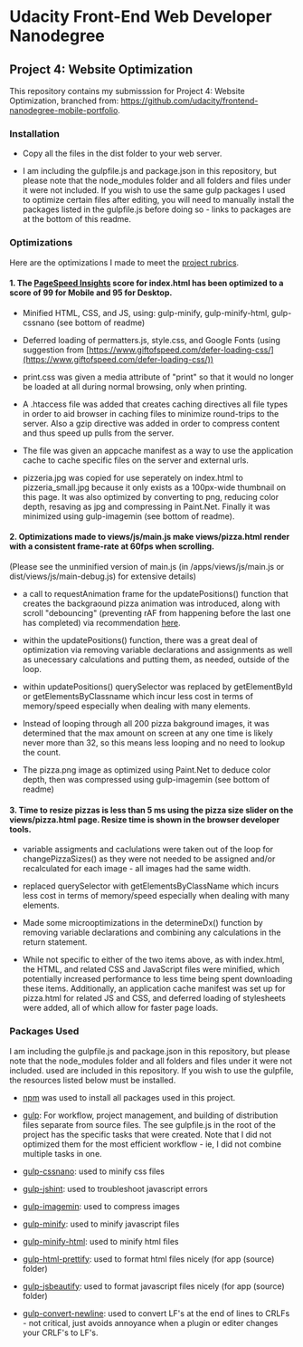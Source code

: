 # Udacity Front-End Web Developer Nanodegree
## Project 4: Website Optimization

This repository contains my submisssion for Project 4: Website Optimization, branched from:
https://github.com/udacity/frontend-nanodegree-mobile-portfolio.

### Installation

* Copy all the files in the dist folder to your web server.

* I am including the gulpfile.js and package.json in this repository, but please note that the node_modules folder and all folders and files under it were not included. If you wish to use the same gulp packages I used to optimize certain files after editing, you will need to manually install the packages listed in the gulpfile.js before doing so - links to packages are at the bottom of this readme.

### Optimizations

Here are the optimizations I made to meet the [project rubrics](https://review.udacity.com/#!/rubrics/16/view).

#### 1. The [PageSpeed Insights](https://developers.google.com/speed/pagespeed/insights/) score for index.html has been optimized to a score of 99 for Mobile and 95 for Desktop.


* Minified HTML, CSS, and JS, using: gulp-minify, gulp-minify-html, gulp-cssnano (see bottom of readme) 

* Deferred loading of permatters.js, style.css, and Google Fonts (using suggestion from [https://www.giftofspeed.com/defer-loading-css/](https://www.giftofspeed.com/defer-loading-css/))

* print.css was given a media attribute of "print" so that it would no longer be loaded at all during normal browsing, only when printing.

* A .htaccess file was added that creates caching directives all file types in order to aid browser in caching files to minimize round-trips to the server. Also a gzip directive was added in order to compress content and thus speed up pulls from the server.

* The file was given an appcache manifest as a way to use the application cache to cache specific files on the server and external urls.

* pizzeria.jpg was copied for use seperately on index.html to pizzeria_small.jpg because it only exists as a 100px-wide thumbnail on this page. It was also optimized by converting to png, reducing color depth, resaving as jpg and compressing in Paint.Net. Finally it was minimized using gulp-imagemin (see bottom of readme).


#### 2. Optimizations made to views/js/main.js make views/pizza.html render with a consistent frame-rate at 60fps when scrolling.


(Please see the unminified version of main.js (in /apps/views/js/main.js or dist/views/js/main-debug.js) for extensive details)

* a call to requestAnimation frame for the updatePositions() function that creates the backgraound pizza animation was introduced, along with scroll "debouncing" (preventing rAF from happening before the last one has completed) via recommendation [here](http://www.html5rocks.com/en/tutorials/speed/animations/).

* within the updatePositions() function, there was a great deal of optimization via removing variable declarations and assignments as well as unecessary calculations and putting them, as needed, outside of the loop.

* within updatePositions() querySelector was replaced by getElementById or getElementsByClassname which incur less cost in terms of memory/speed especially when dealing with many elements.

* Instead of looping through all 200 pizza bakground images, it was determined that the max amount on screen at any one time is likely never more than 32, so this means less looping and no need to lookup the count.

* The pizza.png image as optimized using Paint.Net to deduce color depth, then was compressed using gulp-imagemin (see bottom of readme)


#### 3. Time to resize pizzas is less than 5 ms using the pizza size slider on the views/pizza.html page. Resize time is shown in the browser developer tools.


* variable assigments and caclulations were taken out of the loop for changePizzaSizes() as they were not needed to be assigned and/or recalculated for each image - all images had the same width.

* replaced querySelector with getElementsByClassName which incurs less cost in terms of memory/speed especially when dealing with many elements.

* Made some microoptimizations in the determineDx() function by removing variable declarations and combining any calculations in the return statement.

* While not specific to either of the two items above, as with index.html, the HTML, and related CSS and JavaScript files were minified, which potentially increased performance to less time being spent downloading these items.  Additionally, an application cache manifest was set up for pizza.html for related JS and CSS, and deferred loading of stylesheets were added, all of which allow for faster page loads.


### Packages Used

I am including the gulpfile.js and package.json in this repository, but please note that the node_modules folder and all folders and files under it were not included. used are included in this repository.  If you wish to use the gulpfile, the resources listed below must be installed.

* [npm](https://www.npmjs.com/) was used to install all packages used in this project.

* [gulp](https://www.npmjs.com/package/gulp): For workflow, project management, and building of distribution files separate from source files. The see gulpfile.js in the root of the project has the specific tasks that were created.  Note that I did not optimized them for the most efficient workflow - ie, I did not combine multiple tasks in one.

* [gulp-cssnano](https://www.npmjs.com/package/gulp-cssnano): used to minify css files

* [gulp-jshint](https://www.npmjs.com/package/gulp-jshint): used to troubleshoot javascript errors

* [gulp-imagemin](https://www.npmjs.com/package/gulp-imagemin): used to compress images

* [gulp-minify](https://www.npmjs.com/package/gulp-minify): used to minify javascript files

* [gulp-minify-html](https://www.npmjs.com/package/gulp-minify-html): used to minify html files

* [gulp-html-prettify](https://www.npmjs.com/package/gulp-html-prettify): used to format html files nicely (for app (source) folder)

* [gulp-jsbeautify](https://www.npmjs.com/package/gulp-jsbeautify): used to format javascript files nicely (for app (source) folder)

* [gulp-convert-newline](https://www.npmjs.com/package/gulp-convert-newline): used to convert LF's at the end of lines to CRLFs - not critical, just avoids annoyance when a plugin or editer changes your CRLF's to LF's.


